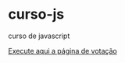 # curso-js
 curso de javascript

<a href="https://github.com/murilooliveira18/curso-js/aula12/ex012.html">Execute aqui a página de votação</a>